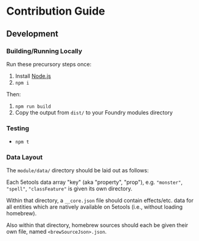 # Contribution Guide

## Development

### Building/Running Locally

Run these precursory steps once:

1) Install [Node.js](https://nodejs.org/en/)
2) `npm i`

Then:

1) `npm run build`
2) Copy the output from `dist/` to your Foundry modules directory

### Testing

- `npm t`

### Data Layout

The `module/data/` directory should be laid out as follows:

Each 5etools data array "key" (aka "property", "prop"), e.g. `"monster"`, `"spell"`, `"classFeature"` is given its own directory.

Within that directory, a `__core.json` file should contain effects/etc. data for all entities which are natively available on 5etools (i.e., without loading homebrew).

Also within that directory, homebrew sources should each be given their own file, named `<brewSourceJson>.json`.
